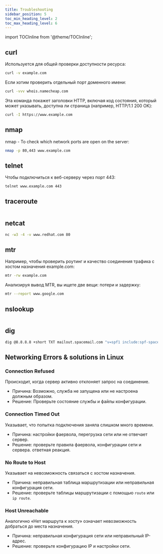 ```yaml
---
title: Troubleshooting
sidebar_position: 5
toc_min_heading_level: 2
toc_max_heading_level: 6
---
```


import TOCInline from '@theme/TOCInline';

<TOCInline toc={toc} minHeadingLevel={2} maxHeadingLevel={6} />

## curl
Используется для общей проверки доступности ресурса:
```bash
curl -v example.com
```
Если хотим проверить отдельный порт доменного имени:
```bash
curl -vvv whois.namecheap.com
```
Эта команда покажет заголовки HTTP, включая код состояния, который может указывать, доступна ли страница (например, HTTP/1.1 200 OK):
```bash
curl -I https://www.example.com
```
## nmap
nmap - To check which network ports are open on the server:
```bash
nmap -p 80,443 www.example.com
```
## telnet
Чтобы подключиться к веб-серверу через порт 443:
```bash
telnet www.example.com 443
```
## traceroute
```bash

```
## netcat
```bash
nc -w3 -4 -v www.redhat.com 80
```
## mtr
Например, чтобы проверить роутинг и качество соединения трафика с хостом назначения example.com:
```bash
mtr -rw example.com
```
Анализируя вывод MTR, вы ищете две вещи: потери и задержку:
```bash
mtr --report www.google.com
```
## nslookup
```bash

```
## dig
```bash
dig @8.8.8.8 +short TXT mailout.spacemail.com "v=spf1 include:spf-spacemail.jellyfish.systems -all"
```

## Networking Errors & solutions in Linux
### Connection Refused
Происходит, когда сервер активно отклоняет запрос на соединение.
- Причина: Возможно, служба не запущена или не настроена должным образом.
- Решение: Проверьте состояние службы и файлы конфигурации.
### Connection Timed Out
Указывает, что попытка подключения заняла слишком много времени.
- Причина: настройки фаервола, перегрузка сети или не отвечает сервер.
- Решение: проверьте правила фаервола, конфигурации сети и сервера.
ответная реакция.
### No Route to Host
Указывает на невозможность связаться с хостом назначения.
- Причина: неправильная таблица маршрутизации или неправильная конфигурация сети.
- Решение: проверьте таблицы маршрутизации с помощью `route` или `ip route`.
### Host Unreachable
Аналогично «Нет маршрута к хосту» означает невозможность добраться до места назначения.
- Причина: неправильная конфигурация сети или неправильный IP-адрес.
- Решение: проверьте конфигурацию IP и настройки сети.